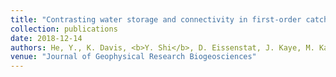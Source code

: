 ```yaml
---
title: "Contrasting water storage and connectivity in first-order catchments of differing lithology and topography"
collection: publications
date: 2018-12-14
authors: He, Y., K. Davis, <b>Y. Shi</b>, D. Eissenstat, J. Kaye, M. Kaye
venue: "Journal of Geophysical Research Biogeosciences"
---
```


